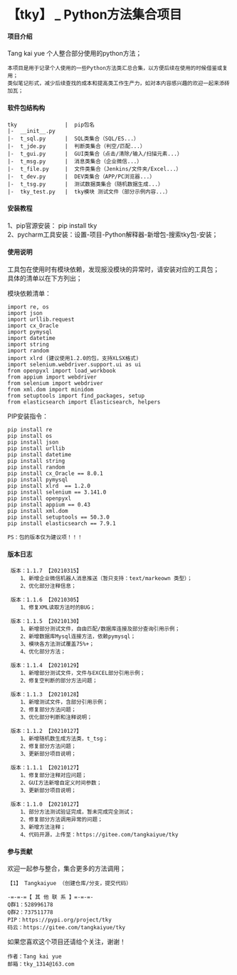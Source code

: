 # 【tky】 _ Python方法集合项目

#### 项目介绍
Tang kai yue 个人整合部分使用的python方法；

    本项目是用于记录个人使用的一些Python方法类汇总合集，以方便后续在使用的时候借鉴或复用；
    类似笔记形式，减少后续查找的成本和提高类工作生产力，如对本内容感兴趣的欢迎一起来添砖加瓦；

#### 软件包结构构
````
tky               |  pip包名
|-  __init__.py
|-  t_sql.py      |  SQL类集合（SQL/ES...）
|-  t_jde.py      |  判断类集合（判空/匹配...）
|-  t_gui.py      |  GUI类集合（点击/清除/输入/扫描元素...）
|-  t_msg.py      |  消息类集合（企业微信...）
|-  t_file.py     |  文件类集合（Jenkins/文件夹/Excel...）
|-  t_dev.py      |  DEV类集合（APP/PC浏览器...）
|-  t_tsg.py      |  测试数据类集合（随机数据生成...）
|-  tky_test.py   |  tky模块 测试文件（部分示例内容...）

````

#### 安装教程

1、pip官源安装： pip install tky    
2、pycharm工具安装：设置-项目-Python解释器-新增包-搜索tky包-安装；

#### 使用说明

工具包在使用时有模块依赖，发现报没模块的异常时，请安装对应的工具包；  
具体的清单以在下方列出；

模块依赖清单：
````
import re, os
import json
import urllib.request
import cx_Oracle
import pymysql
import datetime
import string
import random
import xlrd (建议使用1.2.0的包，支持XLSX格式)
import selenium.webdriver.support.ui as ui
from openpyxl import load_workbook
from appium import webdriver
from selenium import webdriver
from xml.dom import minidom
from setuptools import find_packages, setup
from elasticsearch import Elasticsearch, helpers
````

PIP安装指令：
````
pip install re
pip install os
pip install json
pip install urllib
pip install datetime
pip install string
pip install random
pip install cx_Oracle == 8.0.1
pip install pymysql
pip install xlrd  == 1.2.0
pip install selenium == 3.141.0
pip install openpyxl
pip install appium == 0.43
pip install xml.dom
pip install setuptools == 50.3.0
pip install elasticsearch == 7.9.1

PS：包的版本仅为建议项！！！
````
#### 版本日志

     版本：1.1.7 【20210315】
        1、新增企业微信机器人消息推送（暂只支持：text/markeown 类型）；
        2、优化部分注释信息；
        
     版本：1.1.6 【20210305】
        1、修复XML读取方法时的BUG；
        
     版本：1.1.5 【20210130】
        1、新增部分测试文件，自由匹配/数据库连接及部分查询引用示例；
        2、新增数据库Mysql连接方法，依赖pymysql；
        3、模块各方法测试覆盖75%+；
        4、优化部分方法；
        
     版本：1.1.4 【20210129】
        1、新增部分测试文件，文件与EXCEL部分引用示例；
        2、修复空判断的部分方法问题；
        
     版本：1.1.3 【20210128】
        1、新增测试文件，含部分引用示例；
        2、修复部分方法问题；
        3、优化部分判断和注释说明；
        
     版本：1.1.2 【20210127】
        1、新增随机数生成方法类，t_tsg；
        2、修复部分方法问题；
        3、更新部分项目说明；
     
     版本：1.1.1 【20210127】
        1、修复部分注释对应问题；
        2、GUI方法新增自定义时间参数；
        3、更新部分项目说明；
        
     版本：1.1.0 【20210127】
        1、部分方法测试验证完成，暂未完成完全测试；
        2、修复部分方法调用异常的问题；
        3、新增方法注释；
        4、代码开源，上传至：https://gitee.com/tangkaiyue/tky



#### 参与贡献
欢迎一起参与整合，集合更多的方法调用；

    【1】 Tangkaiyue （创建仓库/分支，提交代码）

````
-=-=-=【 其 他 联 系 】=-=-=-
Q群1：528996178
Q群2：737511778
PIP：https://pypi.org/project/tky
码云：https://gitee.com/tangkaiyue/tky
````
如果您喜欢这个项目还请给个关注，谢谢！

    作者：Tang kai yue 
    邮箱：tky_1314@163.com


